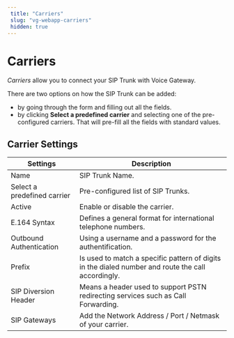 ```yaml
---
 title: "Carriers" 
 slug: "vg-webapp-carriers" 
 hidden: true 
---
```


# Carriers

*Carriers* allow you to connect your SIP Trunk with Voice Gateway. 

There are two options on how the SIP Trunk can be added:

- by going through the form and filling out all the fields.
- by clicking **Select a predefined carrier** and selecting one of the pre-configured carriers. That will pre-fill all the fields with standard values.

## Carrier Settings

<div class="divider"></div>

| Settings         | Description                                               |
| ---------------- | --------------------------------------------------------- |
| Name             | SIP Trunk Name.                                            |
| Select a predefined carrier| Pre-configured list of SIP Trunks.               |
| Active           | Enable or disable the carrier.                             |
| E.164 Syntax     | Defines a general format for international telephone numbers.|
| Outbound Authentication|  Using a username and a password for the authentification.|
| Prefix | Is used to match a specific pattern of digits in the dialed number and route the call accordingly.|
| SIP Diversion Header| Means a header used to support PSTN redirecting services such as Call Forwarding.|
| SIP Gateways | Add the Network Address / Port / Netmask of your carrier. |
